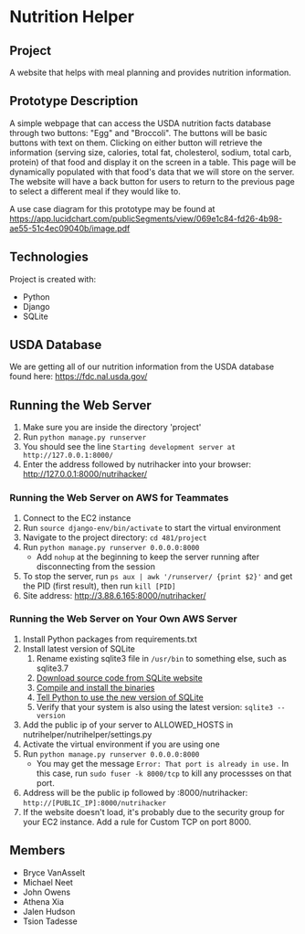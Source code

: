 # Nutrition Helper

## Project
A website that helps with meal planning and provides nutrition information.

## Prototype Description
A simple webpage that can access the USDA nutrition facts database through two buttons: "Egg" and "Broccoli". The buttons will be basic buttons with text on them. Clicking on either button will retrieve the information (serving size, calories, total fat, cholesterol, sodium, total carb, protein) of that food and display it on the screen in a table. This page will be dynamically populated with that food's data that we will store on the server. The website will have a back button for users to return to the previous page to select a different meal if they would like to.

A use case diagram for this prototype may be found at https://app.lucidchart.com/publicSegments/view/069e1c84-fd26-4b98-ae55-51c4ec09040b/image.pdf

## Technologies
Project is created with:
* Python
* Django
* SQLite

## USDA Database
We are getting all of our nutrition information from the USDA database found here: https://fdc.nal.usda.gov/

## Running the Web Server
1. Make sure you are inside the directory 'project'
2. Run `python manage.py runserver`
3. You should see the line `Starting development server at http://127.0.0.1:8000/`
4. Enter the address followed by nutrihacker into your browser: http://127.0.0.1:8000/nutrihacker/

### Running the Web Server on AWS for Teammates
1. Connect to the EC2 instance
2. Run `source django-env/bin/activate` to start the virtual environment
3. Navigate to the project directory: `cd 481/project`
4. Run `python manage.py runserver 0.0.0.0:8000`
    * Add `nohup` at the beginning to keep the server running after disconnecting from the session
5. To stop the server, run `ps aux | awk '/runserver/ {print $2}'` and get the PID (first result), then run `kill [PID]`
6. Site address: http://3.88.6.165:8000/nutrihacker/

### Running the Web Server on Your Own AWS Server
1. Install Python packages from requirements.txt
2. Install latest version of SQLite
    1. Rename existing sqlite3 file in `/usr/bin` to something else, such as sqlite3.7
    2. [Download source code from SQLite website](https://www.sqlite.org/download.html)
    3. [Compile and install the binaries](https://sqlite.org/src/doc/trunk/README.md)
    4. [Tell Python to use the new version of SQLite](https://stackoverflow.com/a/55775310)
    5. Verify that your system is also using the latest version: `sqlite3 --version`
3. Add the public ip of your server to ALLOWED_HOSTS in nutrihelper/nutrihelper/settings.py 
4. Activate the virtual environment if you are using one
5. Run `python manage.py runserver 0.0.0.0:8000`
    * You may get the message `Error: That port is already in use.` In this case, run `sudo fuser -k 8000/tcp` to kill any processses on that port.
6. Address will be the public ip followed by :8000/nutrihacker: `http://[PUBLIC_IP]:8000/nutrihacker`
7. If the website doesn't load, it's probably due to the security group for your EC2 instance. Add a rule for Custom TCP on port 8000.

## Members
* Bryce VanAsselt
* Michael Neet
* John Owens
* Athena Xia
* Jalen Hudson
* Tsion Tadesse